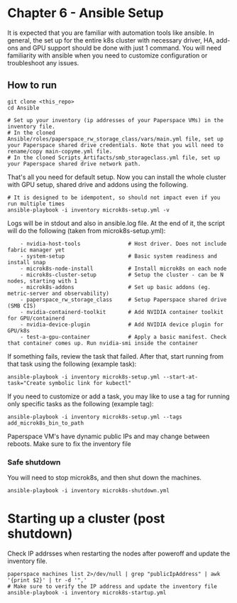 # Chapter 6 - Ansible Setup

It is expected that you are familiar with automation tools like ansible. In general, the set up for the entire k8s cluster with necessary driver, HA, add-ons and GPU support should be done with just 1 command. You will need familiarity with ansible when you need to customize configuration or troubleshoot any issues. 

## How to run

```shell
git clone <this_repo>
cd Ansible

# Set up your inventory (ip addresses of your Paperspace VMs) in the inventory file.
# In the cloned Ansible/roles/paperspace_rw_storage_class/vars/main.yml file, set up your Paperspace shared drive credentials. Note that you will need to rename/copy main-copyme.yml file.
# In the cloned Scripts_Artifacts/smb_storageclass.yml file, set up your Paperspace shared drive network path.
```

That's all you need for default setup. Now you can install the whole cluster with GPU setup, shared drive and addons using the following.

```shell
# It is designed to be idempotent, so should not impact even if you run multiple times
ansible-playbook -i inventory microk8s-setup.yml -v
```

Logs will be in stdout and also in ansible.log file. At the end of it, the script will do the following (taken from microk8s-setup.yml):
```block
    - nvidia-host-tools               # Host driver. Does not include fabric manager yet
    - system-setup                    # Basic system readiness and install snap
    - microk8s-node-install           # Install microk8s on each node
    - microk8s-cluster-setup          # Setup the cluster - can be N nodes, starting with 1
    - microk8s-addons                 # Set up basic addons (eg. metric-server and observability)
    - paperspace_rw_storage_class     # Setup Paperspace shared drive (SMB CIS)
    - nvidia-containerd-toolkit       # Add NVIDIA container toolkit for GPU/containerd
    - nvidia-device-plugin            # Add NVIDIA device plugin for GPU/k8s
    - test-a-gpu-container            # Apply a basic manifest. Check that container comes up. Run nvidia-smi inside the container
```

If something fails, review the task that failed. After that, start running from that task using the following (example task):
```shell
ansible-playbook -i inventory microk8s-setup.yml --start-at-task="Create symbolic link for kubectl" 
```

If you need to customize or add a task, you may like to use a tag for running only specific tasks as the following (example tag):
```shell
ansible-playbook -i inventory microk8s-setup.yml --tags add_microk8s_bin_to_path
```

Paperspace VM's have dynamic public IPs and may change between reboots. Make sure to fix the inventory file

### Safe shutdown
You will need to stop microk8s, and then shut down the machines.
```shell
ansible-playbook -i inventory microk8s-shutdown.yml
```

# Starting up a cluster (post shutdown)
Check IP addrsses when restarting the nodes after poweroff and update the inventory file.
```shell
paperspace machines list 2>/dev/null | grep "publicIpAddress" | awk '{print $2}' | tr -d '",'
# Make sure to verify the IP address and update the inventory file
ansible-playbook -i inventory microk8s-startup.yml
```
